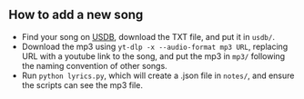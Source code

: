 ## How to add a new song

- Find your song on [USDB](https://usdb.animux.de/), download the TXT file, and put it in `usdb/`.
- Download the mp3 using `yt-dlp -x --audio-format mp3 URL`, replacing URL with a youtube link to the song, and put the mp3 in `mp3/` following the naming convention of other songs.
- Run `python lyrics.py`, which will create a .json file in `notes/`, and ensure the scripts can see the mp3 file.
